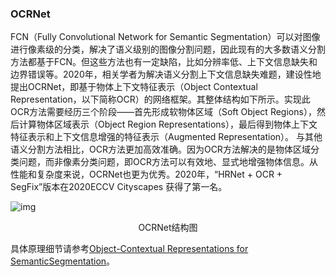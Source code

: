 ### OCRNet

FCN（Fully Convolutional Network for Semantic Segmentation）可以对图像进行像素级的分类，解决了语义级别的图像分割问题，因此现有的大多数语义分割方法都基于FCN。但这些方法也有一定缺陷，比如分辨率低、上下文信息缺失和边界错误等。2020年，相关学者为解决语义分割上下文信息缺失难题，建设性地提出OCRNet，即基于物体上下文特征表示（Object Contextual Representation，以下简称OCR）的网络框架。其整体结构如下所示。实现此OCR方法需要经历三个阶段——首先形成软物体区域（Soft Object Regions），然后计算物体区域表示（Object Region Representations），最后得到物体上下文特征表示和上下文信息增强的特征表示（Augmented Representation）。 与其他语义分割方法相比，OCR方法更加高效准确。因为OCR方法解决的是物体区域分类问题，而非像素分类问题，即OCR方法可以有效地、显式地增强物体信息。从性能和复杂度来说，OCRNet也更为优秀。2020年，“HRNet + OCR + SegFix”版本在2020ECCV Cityscapes 获得了第一名。

![img](https://ai-studio-static-online.cdn.bcebos.com/c2fe98e4ed81462f95fa057e5b112166cce6bcc76b5b455ca491d2dd0c4b5cc0)

<div align = "center">OCRNet结构图</div>

具体原理细节请参考[Object-Contextual Representations for SemanticSegmentation](https://arxiv.org/pdf/1909.11065.pdf)。